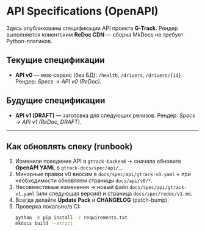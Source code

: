 # API Specifications (OpenAPI)

Здесь опубликованы спецификации API проекта **G-Track**. Рендер выполняется клиентским **ReDoc CDN** — сборка MkDocs не требует Python-плагинов.

## Текущие спецификации
- **API v0** — мок-сервис (без БД): `/health`, `/drivers`, `/drivers/{id}`. Рендер: _Specs → API v0 (ReDoc)_.

## Будущие спецификации
- **API v1 (DRAFT)** — заготовка для следующих релизов. Рендер: _Specs → API v1 (ReDoc, DRAFT)_.

---

## Как обновлять спеку (runbook)
1. Изменили поведение API в `gtrack-backend` → сначала обновите **OpenAPI YAML** в `gtrack-docs/spec/api/…`.
2. Минорные правки v0 вносим в `docs/spec/api/gtrack-v0.yaml` + при необходимости обновляем страницы `docs/api/v0/*`.
3. Несовместимые изменения → новый файл `docs/spec/api/gtrack-v1.yaml` (или следующая версия) и страница `docs/spec/redoc/v1.md`.
4. Всегда делайте **Update Pack** и **CHANGELOG** (patch-bump).
5. Проверка локально/в CI: 
   ```bash
   python -m pip install -r requirements.txt
   mkdocs build --strict
````
